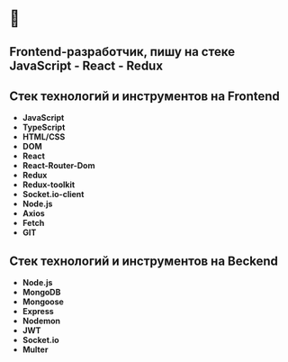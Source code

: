 # 👋 
## Frontend-разработчик, пишу на стеке JavaScript - React - Redux

<!--
**taborleen/taborleen** is a ✨ _special_ ✨ repository because its `README.md` (this file) appears on your GitHub profile.

Here are some ideas to get you started:

- 🔭 I’m currently working on ...
- 🌱 I’m currently learning ...
- 👯 I’m looking to collaborate on ...
- 🤔 I’m looking for help with ...
- 💬 Ask me about ...
- 📫 How to reach me: ...
- 😄 Pronouns: ...
- ⚡ Fun fact: ...
-->

## Cтек технологий и инструментов на Frontend

* **JavaScript**
* **TypeScript**
* **HTML/CSS**
* **DOM** 
* **React**
* **React-Router-Dom**
* **Redux**
* **Redux-toolkit**
* **Socket.io-client**
* **Node.js**
* **Axios**
* **Fetch**
* **GIT**

## Cтек технологий и инструментов на Beckend

* **Node.js**
* **MongoDB**
* **Mongoose**
* **Express**
* **Nodemon**
* **JWT**
* **Socket.io**
* **Multer**






